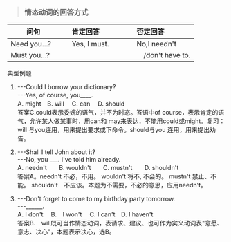 >### 情态动词的回答方式

　　 问句　　|　肯定回答　　|　　否定回答
:-    |:-      |:-   
Need you…?　|　Yes, I must.　|　　No,I needn't
Must you…?　|　　　　　　　|　　　/don't have to. 

典型例题 <br>
1. ---Could I borrow your dictionary? <br>
---Yes, of course, you____.　  <br>
A. might　B. will　 C. can　 D. should <br>
答案C.could表示委婉的语气，并不为时态。答语中of course，表示肯定的语气，允许某人做某事时，用can和 may来表达，不能用could或might。复习： will 与you连用，用来提出要求或下命令。should与you 连用，用来提出劝告。

2. ---Shall I tell John about it? <br>
---No, you ___. I've told him already. <br>
A. needn't　　B. wouldn't　　C. mustn't　　D. shouldn't <br>
答案A。needn't 不必，不用。 wouldn't 将不, 不会的。 mustn't 禁止、不能。 shouldn't　不应该。本题为不需要，不必的意思，应用needn't。

3. ---Don't forget to come to my birthday party tomorrow. <br>
---______. <br>
A. I don't　 B.　I won't　 C. I can't　D. I haven't  <br>
答案B.　will既可当作情态动词，表请求、建议、也可作为实义动词表"意愿、意志、决心"，本题表示决心，选B。
